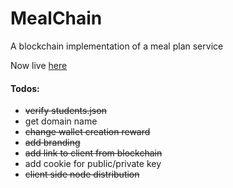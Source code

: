 # MealChain
A blockchain implementation of a meal plan service

Now live [here](http://142.93.4.41/)

#### Todos:
* ~~verify students.json~~
* get domain name
* ~~change wallet creation reward~~
* ~~add branding~~
* ~~add link to client from blockchain~~
* add cookie for public/private key
* ~~client side node distribution~~
